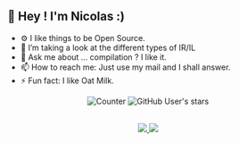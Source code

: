 ## 👋 Hey ! I'm Nicolas :)

<!-- 🔭 I’m currently working on ...-->
- ⚙️ I like things to be Open Source.
- 🌱 I’m taking a look at the different types of IR/IL
- 💬 Ask me about ... compilation ? I like it.
- 📫 How to reach me: Just use my mail and I shall answer.
- ⚡ Fun fact: I like Oat Milk.

<div align="center">

  ![Counter](https://komarev.com/ghpvc/?username=N1coc4colA&color=blue)
  ![GitHub User's stars]([https://img.shields.io/github/stars/alvarosamudio?affiliations=OWNER%2CCOLLABORATOR&label=GH%20stars](https://img.shields.io/github/stars/N1coc4colA?affiliations=OWNER%2CCOLLABORATOR&label=Github%20stars))

</div>
<br>
<div align="center">
  <a href="https://github.com/vn7n24fzkq/github-profile-summary-cards">
    <img src="http://github-profile-summary-cards.vercel.app/api/cards/stats?username=N1coc4colA&theme=algolia"/>
  </a>
  <a href="https://github.com/vn7n24fzkq/github-profile-summary-cards">
    <img src="http://github-profile-summary-cards.vercel.app/api/cards/repos-per-language?username=N1coc4colA&theme=nord_dark" />
  </a>
</div>
